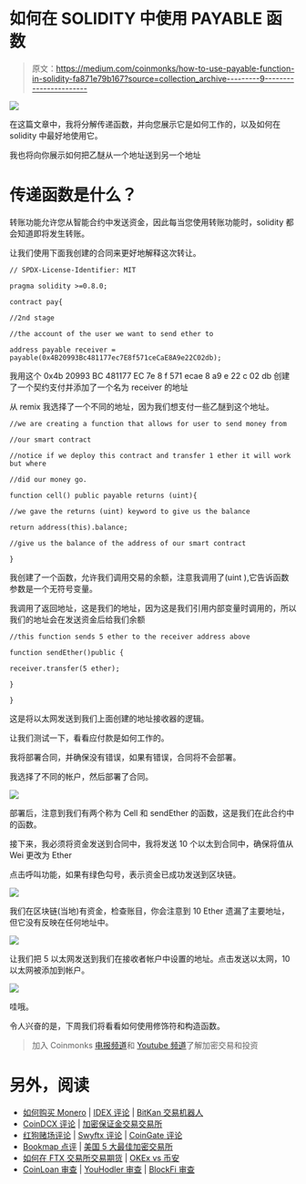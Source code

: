 # 如何在 SOLIDITY 中使用 PAYABLE 函数

> 原文：<https://medium.com/coinmonks/how-to-use-payable-function-in-solidity-fa871e79b167?source=collection_archive---------9----------------------->

![](img/cf98228928dd8270dee61b09f17695bb.png)

在这篇文章中，我将分解传递函数，并向您展示它是如何工作的，以及如何在 solidity 中最好地使用它。

我也将向你展示如何把乙醚从一个地址送到另一个地址

# 传递函数是什么？

转账功能允许您从智能合约中发送资金，因此每当您使用转账功能时，solidity 都会知道即将发生转账。

让我们使用下面我创建的合同来更好地解释这次转让。

`// SPDX-License-Identifier: MIT`

`pragma solidity >=0.8.0;`

`contract pay{`

`//2nd stage`

`//the account of the user we want to send ether to`

`address payable receiver = payable(0x4B20993Bc481177ec7E8f571ceCaE8A9e22C02db);`

我用这个 0x4b 20993 BC 481177 EC 7e 8 f 571 ecae 8 a9 e 22 c 02 db 创建了一个契约支付并添加了一个名为 receiver 的地址

从 remix 我选择了一个不同的地址，因为我们想支付一些乙醚到这个地址。

`//we are creating a function that allows for user to send money from`

`//our smart contract`

`//notice if we deploy this contract and transfer 1 ether it will work but where`

`//did our money go.`

`function cell() public payable returns (uint){`

`//we gave the returns (uint) keyword to give us the balance`

`return address(this).balance;`

`//give us the balance of the address of our smart contract`

`}`

我创建了一个函数，允许我们调用交易的余额，注意我调用了(uint ),它告诉函数参数是一个无符号变量。

我调用了返回地址，这是我们的地址，因为这是我们引用内部变量时调用的，所以我们的地址会在发送资金后给我们余额

`//this function sends 5 ether to the receiver address above`

`function sendEther()public {`

`receiver.transfer(5 ether);`

`}`

`}`

这是将以太网发送到我们上面创建的地址接收器的逻辑。

让我们测试一下，看看应付款是如何工作的。

我将部署合同，并确保没有错误，如果有错误，合同将不会部署。

我选择了不同的帐户，然后部署了合同。

![](img/e061924d12789b0a7f8442e5dba006a8.png)

部署后，注意到我们有两个称为 Cell 和 sendEther 的函数，这是我们在此合约中的函数。

接下来，我必须将资金发送到合同中，我将发送 10 个以太到合同中，确保将值从 Wei 更改为 Ether

点击呼叫功能，如果有绿色勾号，表示资金已成功发送到区块链。

![](img/09854809f95826b4899fda0eae922ad1.png)

我们在区块链(当地)有资金，检查账目，你会注意到 10 Ether 遗漏了主要地址，但它没有反映在任何地址中。

![](img/9ce637d512f495374423aa5969e5cb09.png)

让我们把 5 以太网发送到我们在接收者帐户中设置的地址。点击发送以太网，10 以太网被添加到帐户。

![](img/87c19cf642a1055aa0b8e8b5b4f2b5fb.png)

哇哦。

令人兴奋的是，下周我们将看看如何使用修饰符和构造函数。

> 加入 Coinmonks [电报频道](https://t.me/coincodecap)和 [Youtube 频道](https://www.youtube.com/c/coinmonks/videos)了解加密交易和投资

# 另外，阅读

*   [如何购买 Monero](https://coincodecap.com/buy-monero) | [IDEX 评论](https://coincodecap.com/idex-review) | [BitKan 交易机器人](https://coincodecap.com/bitkan-trading-bot)
*   [CoinDCX 评论](/coinmonks/coindcx-review-8444db3621a2) | [加密保证金交易交易所](https://coincodecap.com/crypto-margin-trading-exchanges)
*   [红狗赌场评论](https://coincodecap.com/red-dog-casino-review) | [Swyftx 评论](https://coincodecap.com/swyftx-review) | [CoinGate 评论](https://coincodecap.com/coingate-review)
*   [Bookmap 点评](https://coincodecap.com/bookmap-review-2021-best-trading-software) | [美国 5 大最佳加密交易所](https://coincodecap.com/crypto-exchange-usa)
*   [如何在 FTX 交易所交易期货](https://coincodecap.com/ftx-futures-trading) | [OKEx vs 币安](https://coincodecap.com/okex-vs-binance)
*   [CoinLoan 审查](https://coincodecap.com/coinloan-review) | [YouHodler 审查](/coinmonks/youhodler-4-easy-ways-to-make-money-98969b9689f2) | [BlockFi 审查](https://coincodecap.com/blockfi-review)